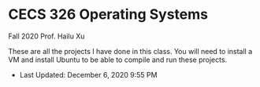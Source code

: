 # CECS 326 Operating Systems
Fall 2020 
Prof. Hailu Xu

These are all the projects I have done in this class. You will need to install a VM and install Ubuntu to be able to compile and run these projects. 

- Last Updated: December 6, 2020 9:55 PM
